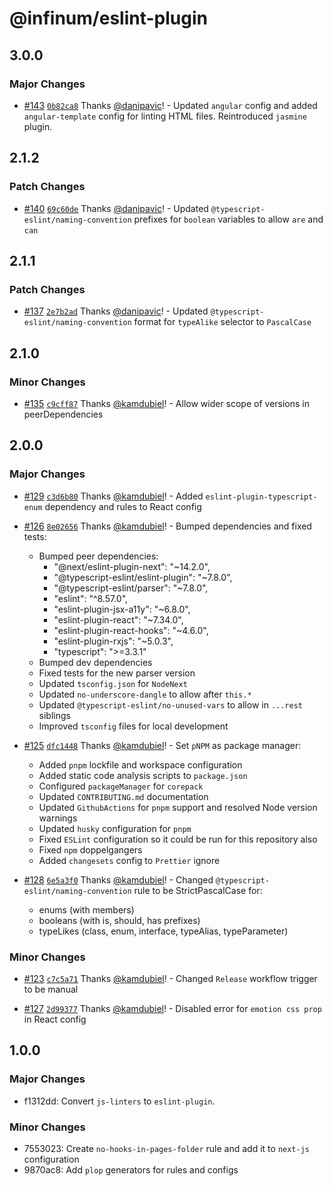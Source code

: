 # @infinum/eslint-plugin

## 3.0.0

### Major Changes

- [#143](https://github.com/infinum/js-linters/pull/143) [`0b82ca8`](https://github.com/infinum/js-linters/commit/0b82ca802217d0eb345d15e73b1ba0ae2cbec28e) Thanks [@danipavic](https://github.com/danipavic)! - Updated `angular` config and added `angular-template` config for linting HTML files. Reintroduced `jasmine` plugin.

## 2.1.2

### Patch Changes

- [#140](https://github.com/infinum/js-linters/pull/140) [`69c60de`](https://github.com/infinum/js-linters/commit/69c60de8628060190df68183e361d723c7e435a0) Thanks [@danipavic](https://github.com/danipavic)! - Updated `@typescript-eslint/naming-convention` prefixes for `boolean` variables to allow `are` and `can`

## 2.1.1

### Patch Changes

- [#137](https://github.com/infinum/js-linters/pull/137) [`2e7b2ad`](https://github.com/infinum/js-linters/commit/2e7b2ad016dcf762e40b81e0091c44e56486723b) Thanks [@danipavic](https://github.com/danipavic)! - Updated `@typescript-eslint/naming-convention` format for `typeAlike` selector to `PascalCase`

## 2.1.0

### Minor Changes

- [#135](https://github.com/infinum/js-linters/pull/135) [`c9cff87`](https://github.com/infinum/js-linters/commit/c9cff8706b62d728797776de11434539416a60ac) Thanks [@kamdubiel](https://github.com/kamdubiel)! - Allow wider scope of versions in peerDependencies

## 2.0.0

### Major Changes

- [#129](https://github.com/infinum/js-linters/pull/129) [`c3d6b80`](https://github.com/infinum/js-linters/commit/c3d6b80ab5c1f81eff289c8a37076261a7b26ac8) Thanks [@kamdubiel](https://github.com/kamdubiel)! - Added `eslint-plugin-typescript-enum` dependency and rules to React config

- [#126](https://github.com/infinum/js-linters/pull/126) [`8e02656`](https://github.com/infinum/js-linters/commit/8e02656ed03a657eb8ecc84e7719c389cb9fa35a) Thanks [@kamdubiel](https://github.com/kamdubiel)! - Bumped dependencies and fixed tests:

  - Bumped peer dependencies:
    - "@next/eslint-plugin-next": "~14.2.0",
    - "@typescript-eslint/eslint-plugin": "~7.8.0",
    - "@typescript-eslint/parser": "~7.8.0",
    - "eslint": "^8.57.0",
    - "eslint-plugin-jsx-a11y": "~6.8.0",
    - "eslint-plugin-react": "~7.34.0",
    - "eslint-plugin-react-hooks": "~4.6.0",
    - "eslint-plugin-rxjs": "~5.0.3",
    - "typescript": ">=3.3.1"
  - Bumped dev dependencies
  - Fixed tests for the new parser version
  - Updated `tsconfig.json` for `NodeNext`
  - Updated `no-underscore-dangle` to allow after `this.*`
  - Updated `@typescript-eslint/no-unused-vars` to allow in `...rest` siblings
  - Improved `tsconfig` files for local development

- [#125](https://github.com/infinum/js-linters/pull/125) [`dfc1448`](https://github.com/infinum/js-linters/commit/dfc1448bbcac304e14baf1b3384096abda77c4d5) Thanks [@kamdubiel](https://github.com/kamdubiel)! - Set `pNPM` as package manager:

  - Added `pnpm` lockfile and workspace configuration
  - Added static code analysis scripts to `package.json`
  - Configured `packageManager` for `corepack`
  - Updated `CONTRIBUTING.md` documentation
  - Updated `GithubActions` for `pnpm` support and resolved Node version warnings
  - Updated `husky` configuration for `pnpm`
  - Fixed `ESLint` configuration so it could be run for this repository also
  - Fixed `npm` doppelgangers
  - Added `changesets` config to `Prettier` ignore

- [#128](https://github.com/infinum/js-linters/pull/128) [`6e5a3f0`](https://github.com/infinum/js-linters/commit/6e5a3f0be1ef88777af2c2913971dcc4e5fd8366) Thanks [@kamdubiel](https://github.com/kamdubiel)! - Changed `@typescript-eslint/naming-convention` rule to be StrictPascalCase for:
  - enums (with members)
  - booleans (with is, should, has prefixes)
  - typeLikes (class, enum, interface, typeAlias, typeParameter)

### Minor Changes

- [#123](https://github.com/infinum/js-linters/pull/123) [`c7c5a71`](https://github.com/infinum/js-linters/commit/c7c5a71b3b06dff299de857e6ac8425d801905ad) Thanks [@kamdubiel](https://github.com/kamdubiel)! - Changed `Release` workflow trigger to be manual

- [#127](https://github.com/infinum/js-linters/pull/127) [`2d99377`](https://github.com/infinum/js-linters/commit/2d9937743bc1c55dabca20da26c67b227683b988) Thanks [@kamdubiel](https://github.com/kamdubiel)! - Disabled error for `emotion css prop` in React config

## 1.0.0

### Major Changes

- f1312dd: Convert `js-linters` to `eslint-plugin`.

### Minor Changes

- 7553023: Create `no-hooks-in-pages-folder` rule and add it to `next-js` configuration
- 9870ac8: Add `plop` generators for rules and configs
